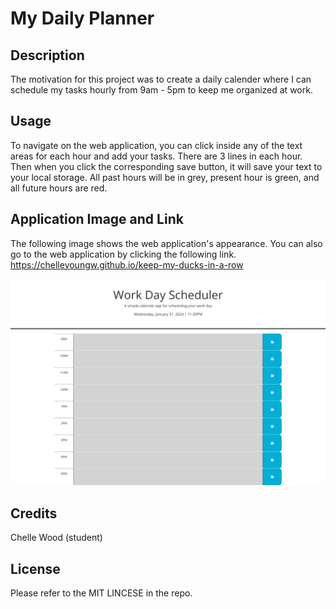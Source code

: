 # My Daily Planner

## Description

The motivation for this project was to create a daily calender where I can schedule my tasks hourly from 9am - 5pm to keep me organized at work.

## Usage

To navigate on the web application, you can click inside any of the text areas for each hour and add your tasks. There are 3 lines in each hour. Then when you click the corresponding save button, it will save your text to your local storage. All past hours will be in grey, present hour is green, and all future hours are red.

## Application Image and Link

The following image shows the web application's appearance. You can also go to the web application by clicking the following link. https://chelleyoungw.github.io/keep-my-ducks-in-a-row

![My Portfolio webpage includes a navigation bar, a header image, and sections with text and images at the bottom of the page.](./assets/keep-my-ducks-in-a-row-screenshot.png) 
## Credits

Chelle Wood (student)

## License

Please refer to the MIT LINCESE in the repo.